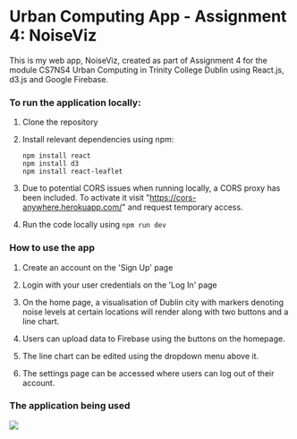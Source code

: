 # Urban Computing App - Assignment 4: NoiseViz

This is my web app, NoiseViz, created as part of Assignment 4 for the module CS7NS4 Urban Computing in Trinity College Dublin using React.js, d3.js and Google Firebase.

### To run the application locally:

1.  Clone the repository

2.  Install relevant dependencies using npm:

        npm install react
        npm install d3
        npm install react-leaflet

3.  Due to potential CORS issues when running locally, a CORS proxy has been included. To activate it visit "https://cors-anywhere.herokuapp.com/" and request temporary access.

4.  Run the code locally using `npm run dev`

### How to use the app

1. Create an account on the 'Sign Up' page

2. Login with your user credentials on the 'Log In' page

3. On the home page, a visualisation of Dublin city with markers denoting noise levels at certain locations will render along with two buttons and a line chart.

4. Users can upload data to Firebase using the buttons on the homepage.

5. The line chart can be edited using the dropdown menu above it.

6. The settings page can be accessed where users can log out of their account.

### The application being used

![](https://github.com/olearyd3/NoiseViz-UrbanComputing/src/assets/NoiseViz.gif)
